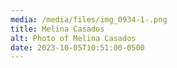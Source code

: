 ```yaml
---
media: /media/files/img_0934-1-.png
title: Melina Casados
alt: Photo of Melina Casados
date: 2023-10-05T10:51:00-0500
---
```

